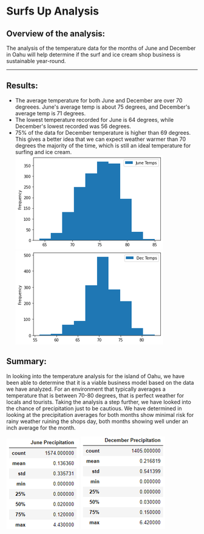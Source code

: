 # Surfs Up Analysis

## Overview of the analysis: 
The analysis of the temperature data for the months of June and December in Oahu will help determine if the surf and ice cream shop business is sustainable year-round.

---
## Results: 
- The average temperature for both June and December are over 70 degreees. June's average temp is about 75 degrees, and December's average temp is 71 degrees.
- The lowest temperature recorded for June is 64 degrees, while December's lowest recorded was 56 degrees.
- 75% of the data for December temperature is higher than 69 degrees. This gives a better idea that we can expect weather warmer than 70 degrees the majority of the time, which is still an ideal temperature for surfing and ice cream.
   ![June_Temps](https://raw.githubusercontent.com/aquinn107/surfs_up/main/June_Temps.png)    ![December_Temps](https://raw.githubusercontent.com/aquinn107/surfs_up/main/December_Temps.png)

## Summary: 
In looking into the temperature analysis for the island of Oahu, we have been able to determine that it is a viable business model based on the data we have analyzed. For an environment that typically averages a temperature that is between 70-80 degrees, that is perfect weather for locals and tourists. 
Taking the analysis a step further, we have looked into the chance of precipitation just to be cautious. We have determined in looking at the precipitation averages for both months show minimal risk for rainy weather ruining the shops day, both months showing well under an inch average for the month.

   ![June_Precipitation](https://raw.githubusercontent.com/aquinn107/surfs_up/main/June_Precipitation.png)    ![December_Precipitation](https://raw.githubusercontent.com/aquinn107/surfs_up/main/December_Precipitation.png)
